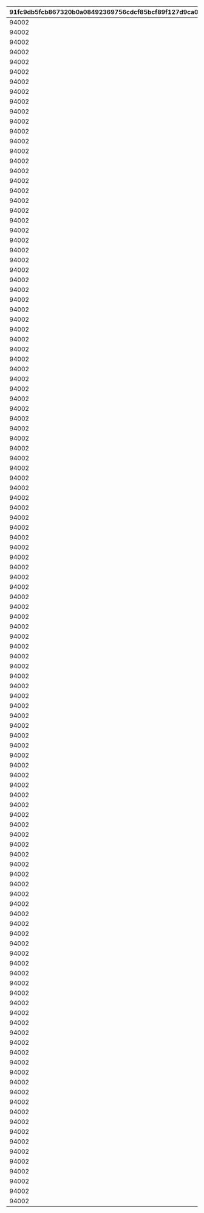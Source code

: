 |91fc9db5fcb867320b0a08492369756cdcf85bcf89f127d9ca0fd298a9337205|e3205ba71cff90e8b20c2c34b517fd72fafd412bd5c5c198a7cdda1c99106025|cdc23f65e5eb2f961568ce0db57671f3122526571a956b311757e0f4742f7815|84c98777c3c2decfb9282b408057979400d9b18fc7917cb2164b56233c14c4d9|47b1e5f1fb296e568da2dcecf4ec0122a602ddb0d86bd41041d0bea51b97dd5a|9b45c5b320dd584d0f7b9d56e85f914ed063c3285cd7613b078c5969a568bbc8|0ac5c7ff8cd00da774ec6841edad9c1836b00a4530a884a25a5265e7e2c9b1b4|a6f00bfc773097ed2fc11b46681def2a041a5938c121bc4d81c65b4080270501|633874f8a79d6cb892346f00a80ff075c46d2813b1fbd13a8a20033b446e20d5|688e638bf23ae3b9be046ba14598e43da30694f78b5cbdba32700ab0129d48cb|5ef5afd3b790fb9dc33216c9ae62b87b94d0b6b3c763c7a58a03c3b24964eedd|06f431ed3996612cac7bf8bac808aa4d20256f52f70926145595234de22a5552|438bad497936afc3f29a40641bb4cc589735e52e5a310491abaa9e0d7dc6be9f|3342be10645c2ebc61486c62ceabd8df0d1f0482b4124d1a63a386cfc8dcf087|7163dc2699e80d876732212fed37d1470c5c6eff02d89401eccc9803ecdf0520|
| --- | --- | --- | --- | --- | --- | --- | --- | --- | --- | --- | --- | --- | --- | --- |
|94002|bgm_MC170|0|0|0|-30|0|0|1|100198|1.3|bgm_MC170|100198|-30|92407110|
|94002|bgm_MC170|0|0|0|-30|0|0|1|100198|1.3|bgm_MC170|100198|-30|92407120|
|94002|bgm_MC170|0|0|0|-30|0|0|1|100198|1.3|bgm_MC170|100198|-30|92407130|
|94002|bgm_MC170|0|0|0|-30|0|0|1|100198|1.3|bgm_MC170|100198|-30|92407140|
|94002|bgm_MC170|0|0|0|20|0|0|2|100198|1.45|bgm_MC170|100198|-30|92407210|
|94002|bgm_MC170|0|0|0|20|0|0|2|100198|1.45|bgm_MC170|100198|-30|92407220|
|94002|bgm_MC170|0|0|0|20|0|0|2|100198|1.45|bgm_MC170|100198|-30|92407230|
|94002|bgm_MC170|0|0|0|20|0|0|2|100198|1.45|bgm_MC170|100198|-30|92407240|
|94002|bgm_MC170|0|0|0|-30|0|0|3|100198|1.4|bgm_MC170|100198|-30|92407310|
|94002|bgm_MC170|0|0|0|-30|0|0|3|100198|1.4|bgm_MC170|100198|-30|92407320|
|94002|bgm_MC170|0|0|0|-30|0|0|3|100198|1.4|bgm_MC170|100198|-30|92407330|
|94002|bgm_MC170|0|0|0|-30|0|0|3|100198|1.4|bgm_MC170|100198|-30|92407340|
|94002|bgm_MC170|0|0|0|-30|0|0|1|101822|0.9|bgm_MC170|101822|-30|92408110|
|94002|bgm_MC170|0|0|0|-30|0|0|1|101822|0.9|bgm_MC170|101822|-30|92408120|
|94002|bgm_MC170|0|0|0|-30|0|0|1|101822|0.9|bgm_MC170|101822|-30|92408130|
|94002|bgm_MC170|0|0|0|-30|0|0|1|101822|0.9|bgm_MC170|101822|-30|92408140|
|94002|bgm_MC170|0|0|0|20|0|0|2|101822|1|bgm_MC170|101822|-30|92408210|
|94002|bgm_MC170|0|0|0|20|0|0|2|101822|1|bgm_MC170|101822|-30|92408220|
|94002|bgm_MC170|0|0|0|20|0|0|2|101822|1|bgm_MC170|101822|-30|92408230|
|94002|bgm_MC170|0|0|0|20|0|0|2|101822|1|bgm_MC170|101822|-30|92408240|
|94002|bgm_MC170|0|0|0|0|0|0|3|101822|0.9|bgm_MC170|101822|-30|92408310|
|94002|bgm_MC170|0|0|0|0|0|0|3|101822|0.9|bgm_MC170|101822|-30|92408320|
|94002|bgm_MC170|0|0|0|0|0|0|3|101822|0.9|bgm_MC170|101822|-30|92408330|
|94002|bgm_MC170|0|0|0|0|0|0|3|101822|0.9|bgm_MC170|101822|-30|92408340|
|94002|bgm_MC170|0|0|-50|-30|0|0|1|101191|1.25|bgm_MC170|101191|-30|92409110|
|94002|bgm_MC170|0|0|-50|-30|0|0|1|101191|1.25|bgm_MC170|101191|-30|92409120|
|94002|bgm_MC170|0|0|-50|-30|0|0|1|101191|1.25|bgm_MC170|101191|-30|92409130|
|94002|bgm_MC170|0|0|-50|-30|0|0|1|101191|1.25|bgm_MC170|101191|-30|92409140|
|94002|bgm_MC170|0|0|0|20|0|0|2|101191|1|bgm_MC170|101191|-30|92409210|
|94002|bgm_MC170|0|0|0|20|0|0|2|101191|1|bgm_MC170|101191|-30|92409220|
|94002|bgm_MC170|0|0|0|20|0|0|2|101191|1|bgm_MC170|101191|-30|92409230|
|94002|bgm_MC170|0|0|0|20|0|0|2|101191|1|bgm_MC170|101191|-30|92409240|
|94002|bgm_MC170|0|0|-50|-30|0|0|3|101191|1.25|bgm_MC170|101191|-30|92409310|
|94002|bgm_MC170|0|0|-50|-30|0|0|3|101191|1.25|bgm_MC170|101191|-30|92409320|
|94002|bgm_MC170|0|0|-50|-30|0|0|3|101191|1.25|bgm_MC170|101191|-30|92409330|
|94002|bgm_MC170|0|0|-50|-30|0|0|3|101191|1.25|bgm_MC170|101191|-30|92409340|
|94002|bgm_MC170|0|0|0|-30|0|0|1|103013|1.3|bgm_MC170|103013|-30|92410110|
|94002|bgm_MC170|0|0|0|-30|0|0|1|103013|1.3|bgm_MC170|103013|-30|92410120|
|94002|bgm_MC170|0|0|0|-30|0|0|1|103013|1.3|bgm_MC170|103013|-30|92410130|
|94002|bgm_MC170|0|0|0|-30|0|0|1|103013|1.3|bgm_MC170|103013|-30|92410140|
|94002|bgm_MC170|0|0|0|20|0|0|2|103013|1.45|bgm_MC170|103013|-30|92410210|
|94002|bgm_MC170|0|0|0|20|0|0|2|103013|1.45|bgm_MC170|103013|-30|92410220|
|94002|bgm_MC170|0|0|0|20|0|0|2|103013|1.45|bgm_MC170|103013|-30|92410230|
|94002|bgm_MC170|0|0|0|20|0|0|2|103013|1.45|bgm_MC170|103013|-30|92410240|
|94002|bgm_MC170|0|0|0|-30|0|0|3|103013|1.4|bgm_MC170|103013|-30|92410310|
|94002|bgm_MC170|0|0|0|-30|0|0|3|103013|1.4|bgm_MC170|103013|-30|92410320|
|94002|bgm_MC170|0|0|0|-30|0|0|3|103013|1.4|bgm_MC170|103013|-30|92410330|
|94002|bgm_MC170|0|0|0|-30|0|0|3|103013|1.4|bgm_MC170|103013|-30|92410340|
|94002|bgm_MC170|0|0|40|-30|0|0|1|100198|1|bgm_MC170|100198|-30|92411110|
|94002|bgm_MC170|0|0|40|-30|0|0|1|100198|1|bgm_MC170|100198|-30|92411120|
|94002|bgm_MC170|0|0|40|-30|0|0|1|100198|1|bgm_MC170|100198|-30|92411130|
|94002|bgm_MC170|0|0|40|-30|0|0|1|100198|1|bgm_MC170|100198|-30|92411140|
|94002|bgm_MC170|0|0|140|-90|0|0|2|100198|1.45|bgm_MC170|100198|-30|92411210|
|94002|bgm_MC170|0|0|140|-90|0|0|2|100198|1.45|bgm_MC170|100198|-30|92411220|
|94002|bgm_MC170|0|0|140|-90|0|0|2|100198|1.45|bgm_MC170|100198|-30|92411230|
|94002|bgm_MC170|0|0|140|-90|0|0|2|100198|1.45|bgm_MC170|100198|-30|92411240|
|94002|bgm_MC170|0|0|40|-30|0|0|3|100198|1.1|bgm_MC170|100198|-30|92411310|
|94002|bgm_MC170|0|0|40|-30|0|0|3|100198|1.1|bgm_MC170|100198|-30|92411320|
|94002|bgm_MC170|0|0|40|-30|0|0|3|100198|1.1|bgm_MC170|100198|-30|92411330|
|94002|bgm_MC170|0|0|40|-30|0|0|3|100198|1.1|bgm_MC170|100198|-30|92411340|
|94002|bgm_MC170|0|0|210|-210|0|0|1|101621|1|bgm_MC170|101621|-30|92412110|
|94002|bgm_MC170|0|0|210|-210|0|0|1|101621|1|bgm_MC170|101621|-30|92412120|
|94002|bgm_MC170|0|0|210|-210|0|0|1|101621|1|bgm_MC170|101621|-30|92412130|
|94002|bgm_MC170|0|0|210|-210|0|0|1|101621|1|bgm_MC170|101621|-30|92412140|
|94002|bgm_MC170|0|0|140|-90|0|0|2|101621|1.45|bgm_MC170|101621|-30|92412210|
|94002|bgm_MC170|0|0|140|-90|0|0|2|101621|1.45|bgm_MC170|101621|-30|92412220|
|94002|bgm_MC170|0|0|140|-90|0|0|2|101621|1.45|bgm_MC170|101621|-30|92412230|
|94002|bgm_MC170|0|0|140|-90|0|0|2|101621|1.45|bgm_MC170|101621|-30|92412240|
|94002|bgm_MC170|0|0|180|-30|0|0|3|101621|1.1|bgm_MC170|101621|-30|92412310|
|94002|bgm_MC170|0|0|180|-30|0|0|3|101621|1.1|bgm_MC170|101621|-30|92412320|
|94002|bgm_MC170|0|0|180|-30|0|0|3|101621|1.1|bgm_MC170|101621|-30|92412330|
|94002|bgm_MC170|0|0|180|-30|0|0|3|101621|1.1|bgm_MC170|101621|-30|92412340|
|94002|bgm_MC170|0|0|60|-60|0|0|1|101822|1.4|bgm_MC170|101822|-30|92414110|
|94002|bgm_MC170|0|0|60|-60|0|0|1|101822|1.4|bgm_MC170|101822|-30|92414120|
|94002|bgm_MC170|0|0|60|-60|0|0|1|101822|1.4|bgm_MC170|101822|-30|92414130|
|94002|bgm_MC170|0|0|60|-60|0|0|1|101822|1.4|bgm_MC170|101822|-30|92414140|
|94002|bgm_MC170|0|0|150|-330|0|0|2|101822|1|bgm_MC170|101822|-30|92414210|
|94002|bgm_MC170|0|0|150|-330|0|0|2|101822|1|bgm_MC170|101822|-30|92414220|
|94002|bgm_MC170|0|0|150|-330|0|0|2|101822|1|bgm_MC170|101822|-30|92414230|
|94002|bgm_MC170|0|0|150|-330|0|0|2|101822|1|bgm_MC170|101822|-30|92414240|
|94002|bgm_MC170|0|0|100|0|0|0|3|101822|1.2|bgm_MC170|101822|-30|92414310|
|94002|bgm_MC170|0|0|100|0|0|0|3|101822|1.2|bgm_MC170|101822|-30|92414320|
|94002|bgm_MC170|0|0|100|0|0|0|3|101822|1.2|bgm_MC170|101822|-30|92414330|
|94002|bgm_MC170|0|0|100|0|0|0|3|101822|1.2|bgm_MC170|101822|-30|92414340|
|94002|bgm_MC170|0|0|30|0|0|0|1|101623|2.4|bgm_MC170|101623|-30|92415110|
|94002|bgm_MC170|0|0|30|0|0|0|1|101623|2.4|bgm_MC170|101623|-30|92415120|
|94002|bgm_MC170|0|0|30|0|0|0|1|101623|2.4|bgm_MC170|101623|-30|92415130|
|94002|bgm_MC170|0|0|30|0|0|0|1|101623|2.4|bgm_MC170|101623|-30|92415140|
|94002|bgm_MC170|0|0|150|-270|0|0|2|101623|1.1|bgm_MC170|101623|-30|92415210|
|94002|bgm_MC170|0|0|150|-270|0|0|2|101623|1.1|bgm_MC170|101623|-30|92415220|
|94002|bgm_MC170|0|0|150|-270|0|0|2|101623|1.1|bgm_MC170|101623|-30|92415230|
|94002|bgm_MC170|0|0|150|-270|0|0|2|101623|1.1|bgm_MC170|101623|-30|92415240|
|94002|bgm_MC170|0|0|250|-400|0|0|3|101623|1.2|bgm_MC170|101623|-30|92415310|
|94002|bgm_MC170|0|0|250|-400|0|0|3|101623|1.2|bgm_MC170|101623|-30|92415320|
|94002|bgm_MC170|0|0|250|-400|0|0|3|101623|1.2|bgm_MC170|101623|-30|92415330|
|94002|bgm_MC170|0|0|250|-400|0|0|3|101623|1.2|bgm_MC170|101623|-30|92415340|
|94002|bgm_MC170|0|0|150|-120|0|0|1|103013|1.3|bgm_MC170|103013|-30|92416110|
|94002|bgm_MC170|0|0|150|-120|0|0|1|103013|1.3|bgm_MC170|103013|-30|92416120|
|94002|bgm_MC170|0|0|150|-120|0|0|1|103013|1.3|bgm_MC170|103013|-30|92416130|
|94002|bgm_MC170|0|0|150|-120|0|0|1|103013|1.3|bgm_MC170|103013|-30|92416140|
|94002|bgm_MC170|0|0|140|-90|0|0|2|103013|1.5|bgm_MC170|103013|-30|92416210|
|94002|bgm_MC170|0|0|140|-90|0|0|2|103013|1.5|bgm_MC170|103013|-30|92416220|
|94002|bgm_MC170|0|0|140|-90|0|0|2|103013|1.5|bgm_MC170|103013|-30|92416230|
|94002|bgm_MC170|0|0|140|-90|0|0|2|103013|1.5|bgm_MC170|103013|-30|92416240|
|94002|bgm_MC170|0|0|140|-450|0|0|3|103013|1.25|bgm_MC170|103013|-30|92416310|
|94002|bgm_MC170|0|0|140|-450|0|0|3|103013|1.25|bgm_MC170|103013|-30|92416320|
|94002|bgm_MC170|0|0|140|-450|0|0|3|103013|1.25|bgm_MC170|103013|-30|92416330|
|94002|bgm_MC170|0|0|140|-450|0|0|3|103013|1.25|bgm_MC170|103013|-30|92416340|
|94002|bgm_MC170|0|0|90|-210|0|0|1|101191|1|bgm_MC170|101191|-30|92501110|
|94002|bgm_MC170|0|0|90|-210|0|0|1|101191|1|bgm_MC170|101191|-30|92501120|
|94002|bgm_MC170|0|0|90|-210|0|0|1|101191|1|bgm_MC170|101191|-30|92501130|
|94002|bgm_MC170|0|0|90|-210|0|0|1|101191|1|bgm_MC170|101191|-30|92501140|
|94002|bgm_MC170|0|0|210|-240|0|0|2|101191|1|bgm_MC170|101191|-30|92501210|
|94002|bgm_MC170|0|0|210|-240|0|0|2|101191|1|bgm_MC170|101191|-30|92501220|
|94002|bgm_MC170|0|0|210|-240|0|0|2|101191|1|bgm_MC170|101191|-30|92501230|
|94002|bgm_MC170|0|0|210|-240|0|0|2|101191|1|bgm_MC170|101191|-30|92501240|
|94002|bgm_MC170|0|0|250|-90|0|0|3|101191|1.1|bgm_MC170|101191|-30|92501310|
|94002|bgm_MC170|0|0|250|-90|0|0|3|101191|1.1|bgm_MC170|101191|-30|92501320|
|94002|bgm_MC170|0|0|250|-90|0|0|3|101191|1.1|bgm_MC170|101191|-30|92501330|
|94002|bgm_MC170|0|0|250|-90|0|0|3|101191|1.1|bgm_MC170|101191|-30|92501340|